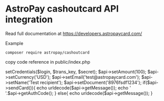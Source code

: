 # AstroPay cashoutcard API integration

Read full documentation at https://developers.astropaycard.com/


Example

<code>composer require astropay/cashoutcard</code>

copy code reference in public/index.php

<?php

include 'vendor/autoload.php';


$login = 'merchant_x_login';
$trans_key = 'merchant_x_trans_key';
$secret = 'merchant_secret';


$api = new \Astropay\CashoutCard(Astropay\Constants::ENV_SANDBOX);
$api->setCredentials($login, $trans_key, $secret);


$api->setAmount(100);
$api->setCurrency('USD');
$api->setEmail('test@astropaycard.com');
$api->setName('Test recipient');
$api->setDocument('8976fsdf1234');


if($api->sendCard()){
    echo urldecode($api->getMessage());    
    echo '<br/>'.$api->getAuthCode();
}
else{
    echo urldecode($api->getMessage());
}

